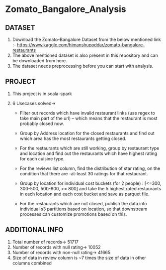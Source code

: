 # Zomato_Bangalore_Analysis

## DATASET

1.  Download the Zomato-Bangalore Dataset from the below mentioned link :-
    https://www.kaggle.com/himanshupoddar/zomato-bangalore-restaurants
2.  The above mentioned dataset is also present in this repository and can be downloaded from here.
3.  The dataset needs preprocessing before you can start with analysis.



## PROJECT

1.  This project is in scala-spark
2.  6 Usecases solved->

      -  Filter out records which have invalid restaurant links (use regex to take main part of the url) – which means that the restaurant is most probably closed now.
      
      -  Group by Address location for the closed restaurants and find out which area has the most restaurants getting closed.
      
      -  For the restaurants which are still working, group by restaurant type and location and find out the restaurants which have highest rating for each cuisine type.
      
      -  For the reviews list column, find the distribution of star rating, on the condition that there are -at-least 30 ratings for that restaurant.
      
      -  Group by location for individual cost buckets (for 2 people) : [<=300, 300-500, 500-800, >= 800] and take the 5 highest rated restaurants in each location and each cost bucket and save as parquet file.
      
      -  For the restaurants which are not closed, publish the data into individual s3 partitions based on location, so that downstream processes can customize promotions based on this.



## ADDITIONAL INFO

1.  Total number of records-> 51717
2.  Number of records with null rating-> 10052
3.  Number of records with non-null rating-> 41665
4.  Size of data in review column is ~7 times the size of data in other columns combined
      
      

